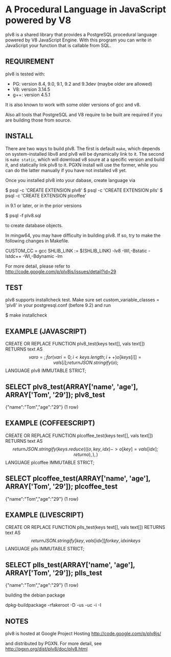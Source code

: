A Procedural Language in JavaScript powered by V8
=================================================

plv8 is a shared library that provides a PostgreSQL procedural language powered
by V8 JavaScript Engine.  With this program you can write in JavaScript your
function that is callable from SQL.

REQUIREMENT
-----------

plv8 is tested with:

- PG: version 8.4, 9.0, 9.1, 9.2 and 9.3dev (maybe older are allowed)
- V8: version 3.14.5
- g++: version 4.5.1

It is also known to work with some older versions of gcc and v8.

Also all tools that PostgreSQL and V8 require to be built are required if you
are building those from source.

INSTALL
-------

There are two ways to build plv8.  The first is default `make`, which depends
on system-installed libv8 and plv8 will be dynamically link to it.  The second
is `make static`, which will download v8 soure at a specific version and build
it, and statically link plv8 to it.  PGXN install will use the former, while
you can do the latter manually if you have not installed v8 yet.

Once you installed plv8 into your dabase, create language via

  $ psql -c 'CREATE EXTENSION plv8'
  $ psql -c 'CREATE EXTENSION plls'
  $ psql -c 'CREATE EXTENSION plcoffee'

in 9.1 or later, or in the prior versions

  $ psql -f plv8.sql

to create database objects.

In mingw64, you may have difficulty in building plv8.  If so, try to make
the following changes in Makefile.

  CUSTOM_CC = gcc
  SHLIB_LINK := $(SHLIB_LINK) -lv8 -Wl,-Bstatic -lstdc++ -Wl,-Bdynamic -lm

For more detail, please refer to http://code.google.com/p/plv8js/issues/detail?id=29

TEST
----

plv8 supports installcheck test.  Make sure set custom_variable_classes = 'plv8'
in your postgresql.conf (before 9.2) and run

  $ make installcheck

EXAMPLE (JAVASCRIPT)
--------------------

  CREATE OR REPLACE FUNCTION plv8_test(keys text[], vals text[])
  RETURNS text AS $$
    var o = {};
    for(var i=0; i<keys.length; i++){
      o[keys[i]] = vals[i];
    }
    return JSON.stringify(o);
  $$ LANGUAGE plv8 IMMUTABLE STRICT;
  
  SELECT plv8_test(ARRAY['name', 'age'], ARRAY['Tom', '29']);
           plv8_test        
  ---------------------------
   {"name":"Tom","age":"29"}
  (1 row)

EXAMPLE (COFFEESCRIPT)
----------------------

  CREATE OR REPLACE FUNCTION plcoffee_test(keys text[], vals text[])
  RETURNS text AS $$
    return JSON.stringify(keys.reduce(((o, key, idx) ->
      o[key] = vals[idx]; return o), {}), {})
  $$ LANGUAGE plcoffee IMMUTABLE STRICT;
  
  SELECT plcoffee_test(ARRAY['name', 'age'], ARRAY['Tom', '29']);
         plcoffee_test       
  ---------------------------
   {"name":"Tom","age":"29"}
  (1 row)

EXAMPLE (LIVESCRIPT)
--------------------

  CREATE OR REPLACE FUNCTION plls_test(keys text[], vals text[])
  RETURNS text AS $$
    return JSON.stringify { [key, vals[idx]] for key, idx in keys }
  $$ LANGUAGE plls IMMUTABLE STRICT;
  
  SELECT plls_test(ARRAY['name', 'age'], ARRAY['Tom', '29']);
           plls_test        
  ---------------------------
   {"name":"Tom","age":"29"}
  (1 row)

building the debian package

dpkg-buildpackage -rfakeroot -D -us -uc -i -I

NOTES
-----
plv8 is hosted at Google Project Hosting
http://code.google.com/p/plv8js/

and distributed by PGXN.  For more detail, see
http://pgxn.org/dist/plv8/doc/plv8.html

